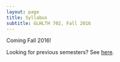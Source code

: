 ```yaml
---
layout: page
title: Syllabus 
subtitle: GLHLTH 702, Fall 2016
---
```


Coming Fall 2016!

Looking for previous semesters? See [here](https://drive.google.com/open?id=0Bxn_jkXZ1lxuY3JOZXZjcDNsQ2M).